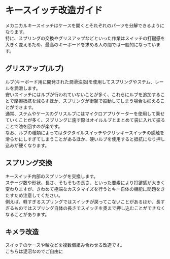 # キースイッチ改造ガイド
メカニカルキースイッチはケースを開くとそれぞれのパーツを分解できるようになります。  
特に、スプリングの交換やグリスアップなどといった作業はスイッチの打鍵感を大きく変えるため、最高のキーボードを求める人の間では一般的になっています。  
## グリスアップ(ルブ)
ルブ(キーボード用に開発された潤滑油脂)を使用してスプリングやステム、レールを潤滑します。  
安いスイッチにはルブが行われていないことが多く、これらにルブを追加することで摩擦抵抗を減らすほか、スプリングが衝撃で振動してしまう場合も抑えることができます。  
通常、ステムやケースのグリスルブにはマイクロアプリケーターを使用して乗せていくことが多く、スプリングに施す際はオイルルブとまとめて袋に入れて振ることで油を回すのが楽です。  
なお、ルブの種類によってはタクタイルスイッチやクリッキースイッチの感触を滑らかにしすぎてしまうことがあるほか、硬いルブを使用すると抵抗になり押し込みが硬くなります。

## スプリング交換
キースイッチ内部のスプリングを交換します。  
ステージ数や形状、長さ、そもそもの長さ、といった要素により打鍵感が大きく変わりますが、きわめて極端なカスタマイズを行うとキー自体の機能に問題をきたすため注意してください。  
例えば、軽すぎるスプリングではスイッチが戻ってこないことがあるほか、長すぎるものではスプリング自体の長さでスイッチを奥まで押し込むことができなくなることがあります。

## キメラ改造
スイッチのケースや軸などを複数個組み合わせる改造です。  
こちらは泥沼なのでご自由に
